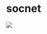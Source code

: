 # socnet

<img src="https://github.com/AlexandrChikur/socnet/workflows/Deploy/badge.svg?branch=master"><br>
